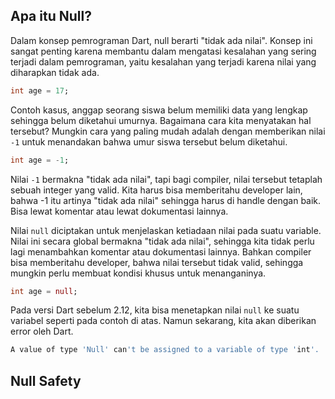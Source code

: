 ## Apa itu Null? 

Dalam konsep pemrograman Dart, null berarti "tidak ada nilai". Konsep ini sangat penting karena membantu dalam mengatasi kesalahan yang sering terjadi dalam pemrograman, yaitu kesalahan yang terjadi karena nilai yang diharapkan tidak ada. 

```dart
int age = 17;
```

Contoh kasus, anggap seorang siswa belum memiliki data yang lengkap sehingga belum diketahui umurnya. Bagaimana cara kita menyatakan hal tersebut? Mungkin cara yang paling mudah adalah dengan memberikan nilai `-1` untuk menandakan bahwa umur siswa tersebut belum diketahui. 

```dart
int age = -1;
```

Nilai `-1` bermakna "tidak ada nilai", tapi bagi compiler, nilai tersebut tetaplah sebuah integer yang valid. Kita harus bisa memberitahu developer lain, bahwa -1 itu artinya "tidak ada nilai" sehingga harus di handle dengan baik. Bisa lewat komentar atau lewat dokumentasi lainnya. 

Nilai `null` diciptakan untuk menjelaskan ketiadaan nilai pada suatu variable. Nilai ini secara global bermakna "tidak ada nilai", sehingga kita tidak perlu lagi menambahkan komentar atau dokumentasi lainnya. Bahkan compiler bisa memberitahu developer, bahwa nilai tersebut tidak valid, sehingga mungkin perlu membuat kondisi khusus untuk menanganinya. 

```dart
int age = null;
```

Pada versi Dart sebelum 2.12, kita bisa menetapkan nilai `null` ke suatu variabel seperti pada contoh di atas. Namun sekarang, kita akan diberikan error oleh Dart. 

```dart
A value of type 'Null' can't be assigned to a variable of type 'int'.
```

## Null Safety

